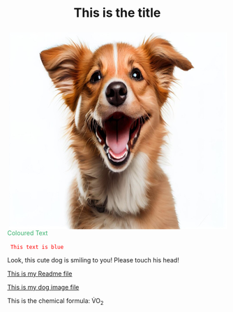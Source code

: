 <h1> <p align="center">This is the title </h1>
<img align="right" src ="smiling-dog.jpg" style width="500" height="450"> </img>
<p style="color:MediumSeaGreen;"> Coloured Text </p>
<code style="color:red;"> This text is blue </code>
<p> Look, this cute dog is smiling to you! Please touch his head!

<a href="readme.md"> This is my Readme file </a>

<a href="smiling-dog.jpg"> This is my dog image file </a>
<p> This is the chemical formula: V&#775O<sub>2</p>